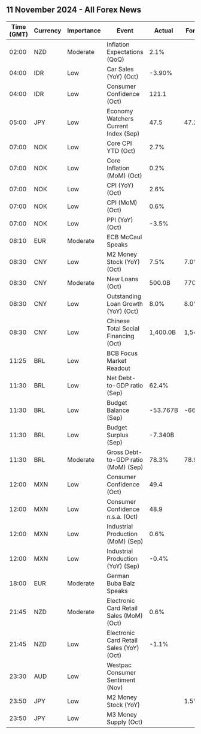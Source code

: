 ## 11 November 2024 - All Forex News

| Time (GMT) | Currency | Importance | Event | Actual | Forecast | Previous |
|------|----------|------------|-------|--------|----------|----------|
| 02:00 | NZD | Moderate | Inflation Expectations (QoQ) | 2.1% |  | 2.0% |
| 04:00 | IDR | Low | Car Sales (YoY) (Oct) | -3.90% |  | -9.10% |
| 04:00 | IDR | Low | Consumer Confidence (Oct) | 121.1 |  | 123.5 |
| 05:00 | JPY | Low | Economy Watchers Current Index (Sep) | 47.5 | 47.2 | 49.0 |
| 07:00 | NOK | Low | Core CPI YTD (Oct) | 2.7% |  | 3.1% |
| 07:00 | NOK | Low | Core Inflation (MoM) (Oct) | 0.2% |  | 0.3% |
| 07:00 | NOK | Low | CPI (YoY) (Oct) | 2.6% |  | 3.0% |
| 07:00 | NOK | Low | CPI (MoM) (Oct) | 0.6% |  | 0.3% |
| 07:00 | NOK | Low | PPI (YoY) (Oct) | -3.5% |  | -2.9% |
| 08:10 | EUR | Moderate | ECB McCaul Speaks |  |  |  |
| 08:30 | CNY | Low | M2 Money Stock (YoY) (Oct) | 7.5% | 7.0% | 6.8% |
| 08:30 | CNY | Moderate | New Loans (Oct) | 500.0B | 770.0B | 1,590.0B |
| 08:30 | CNY | Low | Outstanding Loan Growth (YoY) (Oct) | 8.0% | 8.0% | 8.1% |
| 08:30 | CNY | Low | Chinese Total Social Financing (Oct) | 1,400.0B | 1,545.0B | 3,760.0B |
| 11:25 | BRL | Low | BCB Focus Market Readout |  |  |  |
| 11:30 | BRL | Low | Net Debt-to-GDP ratio (Sep) | 62.4% |  | 62.0% |
| 11:30 | BRL | Low | Budget Balance (Sep) | -53.767B | -66.800B | -90.381B |
| 11:30 | BRL | Low | Budget Surplus (Sep) | -7.340B |  | -21.425B |
| 11:30 | BRL | Moderate | Gross Debt-to-GDP ratio (MoM) (Sep) | 78.3% | 78.9% | 78.5% |
| 12:00 | MXN | Low | Consumer Confidence (Oct) | 49.4 |  | 47.4 |
| 12:00 | MXN | Low | Consumer Confidence n.s.a. (Oct) | 48.9 |  | 46.6 |
| 12:00 | MXN | Low | Industrial Production (MoM) (Sep) | 0.6% |  | -0.4% |
| 12:00 | MXN | Low | Industrial Production (YoY) (Sep) | -0.4% |  | -0.4% |
| 18:00 | EUR | Moderate | German Buba Balz Speaks |  |  |  |
| 21:45 | NZD | Moderate | Electronic Card Retail Sales (MoM) (Oct) | 0.6% |  | 0.1% |
| 21:45 | NZD | Low | Electronic Card Retail Sales (YoY) (Oct) | -1.1% |  | -5.6% |
| 23:30 | AUD | Low | Westpac Consumer Sentiment (Nov) |  |  | 6.2% |
| 23:50 | JPY | Low | M2 Money Stock (YoY) |  | 1.5% | 1.3% |
| 23:50 | JPY | Low | M3 Money Supply (Oct) |  |  | 2,181.3B |
